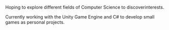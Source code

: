 Hoping to explore different fields of Computer Science to discoverinterests.

Currently working with the Unity Game Engine and C# to develop small games as personal projects.

<!---
CrisCLo/CrisCLo is a ✨ special ✨ repository because its `README.md` (this file) appears on your GitHub profile.
You can click the Preview link to take a look at your changes.
--->
